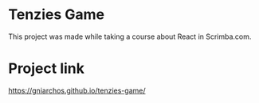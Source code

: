 # Tenzies Game

This project was made while taking a course about React in Scrimba.com.

# Project link
https://gniarchos.github.io/tenzies-game/
